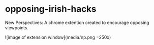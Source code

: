 # opposing-irish-hacks
New Perspectives:
A chrome extention created to encourage opposing viewpoints.

![image of extension window](media/np.png =250x)
